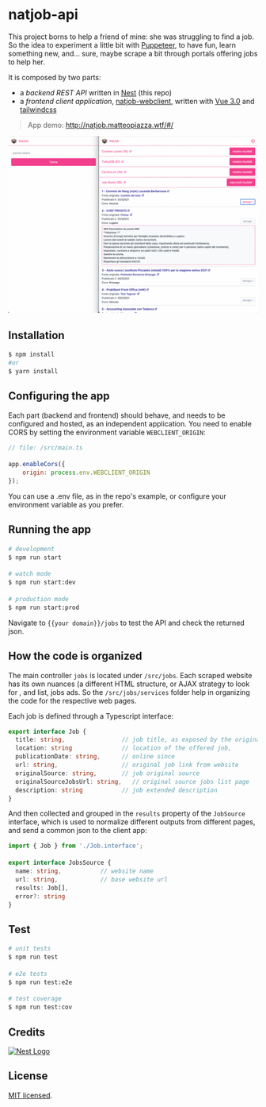 # natjob-api

This project borns to help a friend of mine: she was struggling to find a job. So the idea to experiment a little bit with [Puppeteer](https://pptr.dev/), to have fun, learn something new, and... sure, maybe scrape a bit through portals offering jobs to help her.

It is composed by two parts:
- a _backend REST API_ written in [Nest](https://github.com/nestjs/nest) (this repo)
- a _frontend client application_, [natjob-webclient](https://github.com/arcadeJHS/natjob-webclient), written with [Vue 3.0](https://v3.vuejs.org/) and [tailwindcss](https://tailwindcss.com/)

> App demo: http://natjob.matteopiazza.wtf/#/

![App Screenshot](app-screenshot.png "App Screenshot")

## Installation

```bash
$ npm install
#or
$ yarn install
```

## Configuring the app
Each part (backend and frontend) should behave, and needs to be configured and hosted, as an independent application.
You need to enable CORS by setting the environment variable `WEBCLIENT_ORIGIN`:

``` javascript
// file: /src/main.ts

app.enableCors({
    origin: process.env.WEBCLIENT_ORIGIN
});
```

You can use a .env file, as in the repo's example, or configure your environment variable as you prefer.

## Running the app

```bash
# development
$ npm run start

# watch mode
$ npm run start:dev

# production mode
$ npm run start:prod
```

Navigate to `{{your domain}}/jobs` to test the API and check the returned json. 

## How the code is organized

The main controller `jobs` is located under `/src/jobs`.
Each scraped website has its own nuances (a different HTML structure, or AJAX strategy to look for , and list, jobs ads.
So the `/src/jobs/services` folder help in organizing the code for the respective web pages.

Each job is defined through a Typescript interface:

```typescript
export interface Job {
  title: string,                // job title, as exposed by the original source
  location: string              // location of the offered job,
  publicationDate: string,      // online since
  url: string,                  // original job link from website
  originalSource: string,       // job original source
  originalSourceJobsUrl: string,   // original source jobs list page
  description: string           // job extended description
}
```

And then collected and grouped in the `results` property of the `JobSource` interface, which is used to normalize different outputs from different pages, and send a common json to the client app:

```typescript 
import { Job } from './Job.interface';

export interface JobsSource {
  name: string,           // website name
  url: string,            // base website url
  results: Job[],
  error?: string
}
```

## Test

```bash
# unit tests
$ npm run test

# e2e tests
$ npm run test:e2e

# test coverage
$ npm run test:cov
```

## Credits
<p align="left">
  <a href="http://nestjs.com/" target="blank"><img src="https://nestjs.com/img/logo_text.svg" width="100" alt="Nest Logo" /></a>
</p>

## License

  [MIT licensed](LICENSE).
